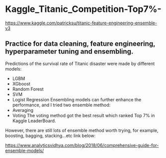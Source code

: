# Kaggle_Titanic_Competition-Top7%-
https://www.kaggle.com/patricksu/titanic-feature-engineering-ensemble-v3



## Practice for data cleaning, feature engineering, hyperparameter tuning and ensembling.

Predictions of the survival rate of Titanic disaster were made by different models:
- LGBM
- XGboost
- Random Forest
- SVM
- Logist Regression
Ensembling models can further enhance the performance, and I tried two ensemble method:
- Averaging
- Voting
The voting method got the best result which ranked Top 7% in Kaggle LeaderBoard.

However, there are still lots of ensemble method worth trying, for example, boosting, bagging, stacking...etc
link below:

https://www.analyticsvidhya.com/blog/2018/06/comprehensive-guide-for-ensemble-models/




